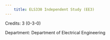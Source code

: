 ```yaml
---
    title: ELS330 Independent Study (EE3)
---
```

Credits: 3 (0-3-0)

Department: Department of Electrical Engineering

